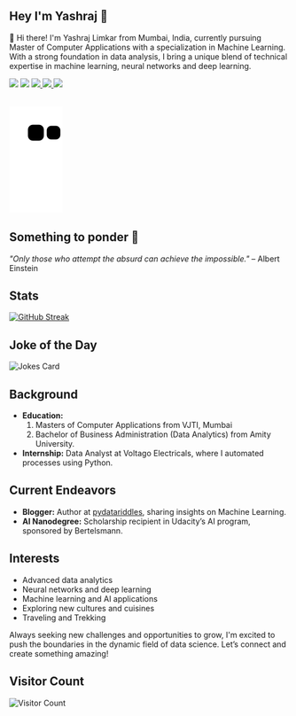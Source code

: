 
## Hey I'm Yashraj 👋

👋 Hi there! I'm Yashraj Limkar from Mumbai, India, currently pursuing Master of Computer Applications with a specialization in Machine Learning. With a strong foundation in data analysis, I bring a unique blend of technical expertise in machine learning, neural networks and deep learning.


<div> 
  <a href="https://www.linkedin.com/in/yashrajlimkar" target="_blank"><img src="https://img.shields.io/badge/-LinkedIn-%230077B5?style=for-the-badge&logo=linkedin&logoColor=white" target="_blank"></a> 
  <a href = "mailto: yashraj1416@gmail.com"><img src="https://img.shields.io/badge/-Gmail-%23333?style=for-the-badge&logo=gmail&logoColor=white" target="_blank"></a>
 
<a href="https://therealyash.github.io" target="_blank">
  <img src="https://img.shields.io/badge/-Website-%23333?style=for-the-badge&logo=globe&logoColor=white">
</a>

<a href="(https://medium.com/@therealyash)" target="_blank">
  <img src="https://img.shields.io/badge/-Medium Blog-%23333?style=for-the-badge&logo=globe&logoColor=white">
</a>

<a href="(https://pydatariddles.com)" target="_blank">
  <img src="https://img.shields.io/badge/-PyDataRiddles-%23333?style=for-the-badge&logo=globe&logoColor=white">
</a>


 </br>
</br>

  ![Snake animation](https://github.com/therealyash/therealyash/blob/main/github-contribution-grid-snake.svg)


## Something to ponder 🌟 

_"Only those who attempt the absurd can achieve the impossible."_ – Albert Einstein


## **Stats**

[![GitHub Streak](https://streak-stats.demolab.com/?user=therealyash)](https://git.io/streak-stats)




## Joke of the Day
<!-- Markdown -->

![Jokes Card](https://readme-jokes.vercel.app/api)


## **Background**
- **Education:**
  1. Masters of Computer Applications from VJTI, Mumbai <br>
  2. Bachelor of Business Administration (Data Analytics) from Amity University.
- **Internship:** Data Analyst at Voltago Electricals, where I automated processes using Python.

## **Current Endeavors**
- **Blogger:** Author at [pydatariddles](https://pydatariddles.com), sharing insights on Machine Learning.
- **AI Nanodegree:** Scholarship recipient in Udacity’s AI program, sponsored by Bertelsmann.

## **Interests**
- Advanced data analytics
- Neural networks and deep learning
- Machine learning and AI applications
- Exploring new cultures and cuisines
- Traveling and Trekking



Always seeking new challenges and opportunities to grow, I'm excited to push the boundaries in the dynamic field of data science. Let’s connect and create something amazing!


## **Visitor Count**

![Visitor Count](https://profile-counter.glitch.me/{therealyash}/count.svg)

